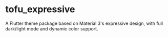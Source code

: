 # tofu_expressive
A Flutter theme package based on Material 3's expressive design, with full dark/light mode and dynamic color support.
